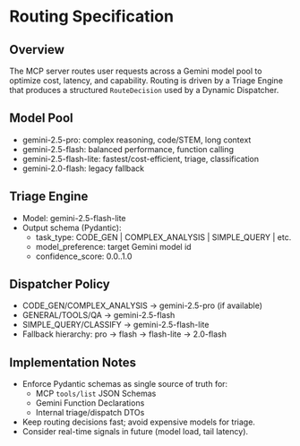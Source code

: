 # Routing Specification

## Overview
The MCP server routes user requests across a Gemini model pool to optimize cost, latency, and capability. Routing is driven by a Triage Engine that produces a structured `RouteDecision` used by a Dynamic Dispatcher.

## Model Pool
- gemini-2.5-pro: complex reasoning, code/STEM, long context
- gemini-2.5-flash: balanced performance, function calling
- gemini-2.5-flash-lite: fastest/cost-efficient, triage, classification
- gemini-2.0-flash: legacy fallback

## Triage Engine
- Model: gemini-2.5-flash-lite
- Output schema (Pydantic):
  - task_type: CODE_GEN | COMPLEX_ANALYSIS | SIMPLE_QUERY | etc.
  - model_preference: target Gemini model id
  - confidence_score: 0.0..1.0

## Dispatcher Policy
- CODE_GEN/COMPLEX_ANALYSIS → gemini-2.5-pro (if available)
- GENERAL/TOOLS/QA → gemini-2.5-flash
- SIMPLE_QUERY/CLASSIFY → gemini-2.5-flash-lite
- Fallback hierarchy: pro → flash → flash-lite → 2.0-flash

## Implementation Notes
- Enforce Pydantic schemas as single source of truth for:
  - MCP `tools/list` JSON Schemas
  - Gemini Function Declarations
  - Internal triage/dispatch DTOs
- Keep routing decisions fast; avoid expensive models for triage.
- Consider real-time signals in future (model load, tail latency).
